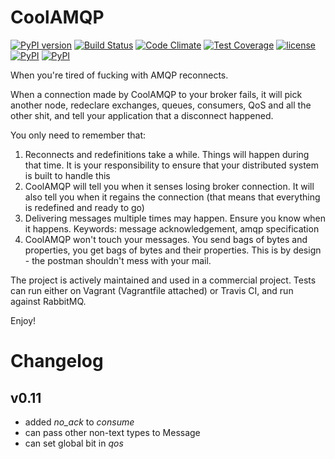CoolAMQP
========
[![PyPI version](https://badge.fury.io/py/CoolAMQP.svg)](https://badge.fury.io/py/CoolAMQP)
[![Build Status](https://travis-ci.org/smok-serwis/coolamqp.svg)](https://travis-ci.org/smok-serwis/coolamqp)
[![Code Climate](https://codeclimate.com/github/smok-serwis/coolamqp/badges/gpa.svg)](https://codeclimate.com/github/smok-serwis/coolamqp)
[![Test Coverage](https://codeclimate.com/github/smok-serwis/coolamqp/badges/coverage.svg)](https://codeclimate.com/github/smok-serwis/coolamqp/coverage)
[![license](https://img.shields.io/github/license/mashape/apistatus.svg)]()
[![PyPI](https://img.shields.io/pypi/pyversions/CoolAMQP.svg)]()
[![PyPI](https://img.shields.io/pypi/implementation/CoolAMQP.svg)]()

When you're tired of fucking with AMQP reconnects.

When a connection made by CoolAMQP to your broker fails, it will pick another
node, redeclare exchanges, queues, consumers, QoS and all the other shit, and tell
your application that a disconnect happened.

You only need to remember that:

1. Reconnects and redefinitions take a while. Things will happen during that time. It is your responsibility to ensure that your distributed system is built to handle this
2. CoolAMQP will tell you when it senses losing broker connection. It will also tell you when it regains the connection (that means that everything is redefined and ready to go)
3. Delivering messages multiple times may happen. Ensure you know when it happens. Keywords: message acknowledgement, amqp specification
4. CoolAMQP won't touch your messages. You send bags of bytes and properties, you get bags of bytes and their properties. This is by design - the postman shouldn't mess with your mail.

The project is actively maintained and used in a commercial project. Tests can run
either on Vagrant (Vagrantfile attached) or Travis CI, and run against RabbitMQ.

Enjoy!

# Changelog

## v0.11
* added *no_ack* to *consume*
* can pass other non-text types to Message
* can set global bit in *qos*